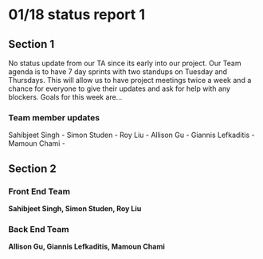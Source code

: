 # 01/18 status report 1

## Section 1
No status update from our TA since its early into our project.
Our Team agenda is to have 7 day sprints with two standups on Tuesday and Thursdays. This will allow us to have project meetings twice a week and a chance for everyone to give their updates and ask for help with any blockers. Goals for this week are...

### Team member updates
Sahibjeet Singh - 
Simon Studen -
Roy Liu - 
Allison Gu - 
Giannis Lefkaditis - 
Mamoun Chami - 


## Section 2

### Front End Team
**Sahibjeet Singh, Simon Studen, Roy Liu**

### Back End Team
**Allison Gu, Giannis Lefkaditis, Mamoun Chami**
